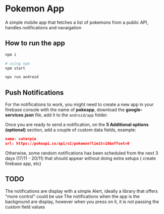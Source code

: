 # Pokemon App
A simple mobile app that fetches a list of pokemons from a public API, handles notifications and navaigation

## How to run the app

```bash
npm i
```

```bash
# using npm
npm start
```

```bash
npx run android
```

## Push Notifications

For the notifications to work, you might need to create a new app in your firebase console with the name of **pokeapp**, download the **google-services.json** file, add it to the ``android/app`` folder.

Once you are ready to send a notification, on the **5 Additional options (optional)** section, add a couple of custom data fields, example:

```json
name: caterpie
url: https://pokeapi.co/api/v2/pokemon?limit=10&offset=0
```

Otherwise, some random notifications has been scheduled from the next 3 days (17/11 - 20/11) that should appear without doing extra setups ( create firebase app, etc)

## TODO

The notifications are display with a simple Alert, ideally a library that offers "more control" could be use
The notifications when the app is the background are display, however when you press on it, it is not passing the custom field values


